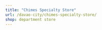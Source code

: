 ```yaml
---
title: "Chimes Specialty Store"
url: /davao-city/chimes-specialty-store/
shop: department store
---
```

